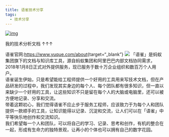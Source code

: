 ```yaml
---
title: 语雀技术分享
tags:
  - 技术分享
---
```


[![img](https://s1.imagehub.cc/images/2024/02/01/48c6225352d423328555af79c602178f.th.png)](https://www.yuque.com/wcowin/jsfx)

我的技术分析文档  ↑↑↑

语雀官网:<https://www.yuque.com/about>{target=“_blank”}
![](https://cn.mcecy.com/image/20230324/c7fe7e7089e41cca8b01ab0020a729e8.png)
「语雀」是蚂蚁集团旗下的文档与知识库工具，源自蚂蚁集团和阿里巴巴内部文档协同需求，2018年1月8日正式对外提供服务，现已服务于数十万企业组织和数百万个人用户。  
语雀诞生伊始，只是希望能给工程师提供一个好用的工具用来写技术文档，但在产品研发的过程中，我们发现其实身边的每个人、每个团队都有很多知识，但一直以来缺少一个好用的工具，让这些知识不只是留在每个人的大脑或电脑里，还可以被方便地记录、分享和交流。  
带着这颗初心，我们觉得语雀不应止步于服务工程师，应该致力于为每个人和团队提供一款顺手的工具，让知识能得以记录、沉淀和交流，让人们可以在「语雀」中平等快乐地创作和交流知识。  
我们希望每一个人和团队，可以将自己的学习、记录、思考和创作，有机的整合在一起，形成有生命力的独特景观，让再小的个体也可以拥有自己的数字花园。  

